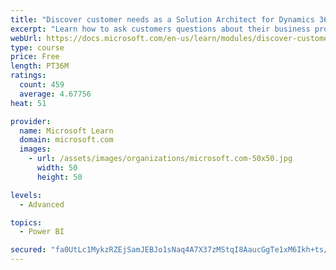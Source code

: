 ```yaml
---
title: "Discover customer needs as a Solution Architect for Dynamics 365 and Power Platform"
excerpt: "Learn how to ask customers questions about their business processes and feature requirements to create a viable solution."
webUrl: https://docs.microsoft.com/en-us/learn/modules/discover-customer-needs/
type: course
price: Free
length: PT36M
ratings:
  count: 459
  average: 4.67756
heat: 51

provider:
  name: Microsoft Learn
  domain: microsoft.com
  images:
    - url: /assets/images/organizations/microsoft.com-50x50.jpg
      width: 50
      height: 50

levels:
  - Advanced

topics:
  - Power BI

secured: "fa0UtLc1MykzRZEjSamJEBJo1sNaq4A7X37zMStqI8AaucGgTe1xM6Ikh+ts/DbxC+Uc8G/iREFa6oeBaANOSx1drpE14Kypr0u6jClaurWabW29HN6TKrYAv/hXw2mImXfbVw1Kjbpt1gusbUGV7LK7YjbXKtSoI8Cveg88IwixYofOZUV8IbIWGd73vHQ4vvs5V0zhEftZjHjT7FfoJHHLOCSghyK355t3vA8998KpfWBWKvPN/ZQs0FpHNr9ib4R/X6JET5v8fTepPDZN/v2sou8/8IMPAw/dfpWjt6zX1GTAkL+4ayRwRzniuc++Ga36eY05bNl2c9/gfC/q45ETXrxLWkR3/nKIVo9LULOttKk7ZtC262TxbJTOE/v8be2nlus0nSyPVVSNzrpgBkWSFUbPjgAhYodtwDRq3PE=;s7ZozbuoQMIdkwYrwGlgSw=="
---
```


